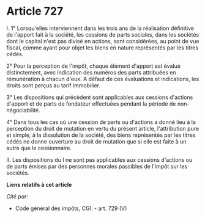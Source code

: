 # Article 727

I. 1° Lorsqu'elles interviennent dans les trois ans de la réalisation définitive de l'apport fait à la société, les cessions
de parts sociales, dans les sociétés dont le capital n'est pas divisé en actions, sont considérées, au point de vue fiscal,
comme ayant pour objet les biens en nature représentés par les titres cédés.

2° Pour la perception de l'impôt, chaque élément d'apport est évalué distinctement, avec indication des numéros des parts
attribuées en rémunération à chacun d'eux. A défaut de ces évaluations et indications, les droits sont perçus au tarif
immobilier.

3° Les dispositions qui précèdent sont applicables aux cessions d'actions d'apport et de parts de fondateur effectuées
pendant la période de non-négociabilité.

4° Dans tous les cas où une cession de parts ou d'actions a donné lieu à la perception du droit de mutation en vertu du
présent article, l'attribution pure et simple, à la dissolution de la société, des biens représentés par les titres cédés ne
donne ouverture au droit de mutation que si elle est faite à un autre que le cessionnaire.

II. Les dispositions du I ne sont pas applicables aux cessions d'actions ou de parts émises par des personnes morales
passibles de l'impôt sur les sociétés.

**Liens relatifs à cet article**

_Cité par_:

  - Code général des impôts, CGI. - art. 729 (V)
